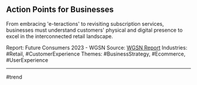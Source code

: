 ## Action Points for Businesses
From embracing 'e-teractions' to revisiting subscription services, businesses must understand customers' physical and digital presence to excel in the interconnected retail landscape.

Report: Future Consumers 2023 - WGSN
Source: [WGSN Report](https://drive.google.com/file/d/1fmf1nrwMP1UEVR_AH1k4lmZ20diJdZON/view?usp=drive_link)
Industries: #Retail, #CustomerExperience
Themes: #BusinessStrategy, #Ecommerce, #UserExperience

---

#trend